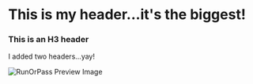 # This is my header...it's the biggest!
### This is an H3 header

I added two headers...yay!

![RunOrPass Preview Image](https://runorpass.net/assets/rop-preview.png)
